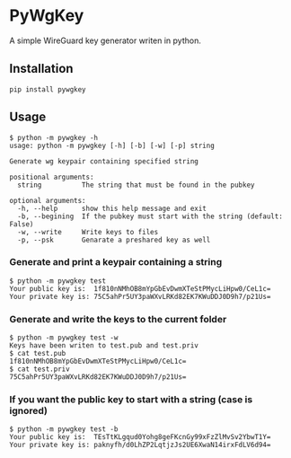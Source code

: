 # PyWgKey

A simple WireGuard key generator writen in python.

## Installation

```
pip install pywgkey
```

## Usage

```
$ python -m pywgkey -h
usage: python -m pywgkey [-h] [-b] [-w] [-p] string

Generate wg keypair containing specified string

positional arguments:
  string          The string that must be found in the pubkey

optional arguments:
  -h, --help      show this help message and exit
  -b, --begining  If the pubkey must start with the string (default: False)
  -w, --write     Write keys to files
  -p, --psk       Genarate a preshared key as well
```

### Generate and print a keypair containing a string

```
$ python -m pywgkey test
Your public key is:  1f810nNMhOB8mYpGbEvDwmXTeStPMycLiHpw0/CeL1c=
Your private key is: 75C5ahPr5UY3paWXvLRKd82EK7KWuDDJ0D9h7/p21Us=
```

### Generate and write the keys to the current folder

```
$ python -m pywgkey test -w
Keys have been writen to test.pub and test.priv
$ cat test.pub
1f810nNMhOB8mYpGbEvDwmXTeStPMycLiHpw0/CeL1c=
$ cat test.priv
75C5ahPr5UY3paWXvLRKd82EK7KWuDDJ0D9h7/p21Us=
```

### If you want the public key to **start** with a string (case is ignored)

```
$ python -m pywgkey test -b
Your public key is:  TEsTtKLgqud0Yohg8geFKcnGy99xFzZlMvSv2YbwT1Y=
Your private key is: paknyfh/d0LhZP2LqtjzJs2UE6XwaN14irxFdLV6d94=
```
